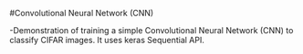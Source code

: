 #Convolutional Neural Network (CNN)

-Demonstration of training a simple Convolutional Neural Network (CNN) to classify CIFAR images. It uses keras Sequential API. 
